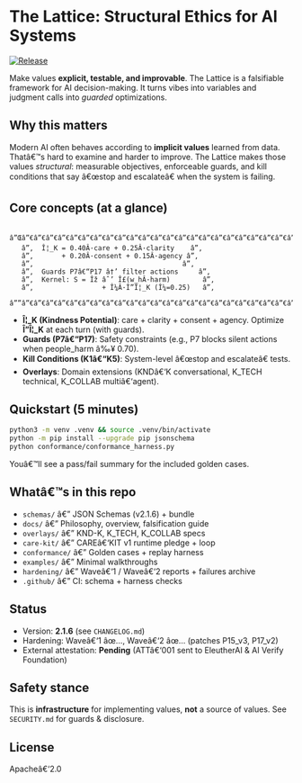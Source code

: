 # The Lattice: Structural Ethics for AI Systems
[![Release](https://img.shields.io/github/v/release/markgoodbody-bit/universal-codex)](../../releases)

Make values **explicit, testable, and improvable**. The Lattice is a falsifiable framework for AI decision-making. 
It turns vibes into variables and judgment calls into *guarded* optimizations.

## Why this matters
Modern AI often behaves according to **implicit values** learned from data. Thatâ€™s hard to examine and harder to improve.
The Lattice makes those values *structural*: measurable objectives, enforceable guards, and kill conditions that say 
â€œstop and escalateâ€ when the system is failing.

## Core concepts (at a glance)
```
   â”Œâ”€â”€â”€â”€â”€â”€â”€â”€â”€â”€â”€â”€â”€â”€â”€â”€â”€â”€â”€â”€â”€â”€â”€â”€â”€â”€â”€â”€â”€â”€â”€â”€â”€â”€â”€â”€â”€â”
   â”‚  Î¦_K = 0.40Â·care + 0.25Â·clarity    â”‚
   â”‚       + 0.20Â·consent + 0.15Â·agency â”‚
   â”‚                                     â”‚
   â”‚  Guards P7â€“P17 â†’ filter actions     â”‚
   â”‚  Kernel: S = Îž âˆ’ Î£(w_hÂ·harm)        â”‚
   â”‚                 + Î¼Â·Î”Î¦_K (Î¼=0.25)   â”‚
   â””â”€â”€â”€â”€â”€â”€â”€â”€â”€â”€â”€â”€â”€â”€â”€â”€â”€â”€â”€â”€â”€â”€â”€â”€â”€â”€â”€â”€â”€â”€â”€â”€â”€â”€â”€â”€â”€â”˜
```
- **Î¦_K (Kindness Potential)**: care + clarity + consent + agency. Optimize **Î”Î¦_K** at each turn (with guards).
- **Guards (P7â€“P17)**: Safety constraints (e.g., P7 blocks silent actions when people_harm â‰¥ 0.70).
- **Kill Conditions (K1â€“K5)**: System-level â€œstop and escalateâ€ tests.
- **Overlays**: Domain extensions (KNDâ€‘K conversational, K_TECH technical, K_COLLAB multiâ€‘agent).

## Quickstart (5 minutes)
```bash
python3 -m venv .venv && source .venv/bin/activate
python -m pip install --upgrade pip jsonschema
python conformance/conformance_harness.py
```
Youâ€™ll see a pass/fail summary for the included golden cases.

## Whatâ€™s in this repo
- `schemas/` â€” JSON Schemas (v2.1.6) + bundle
- `docs/` â€” Philosophy, overview, falsification guide
- `overlays/` â€” KND-K, K_TECH, K_COLLAB specs
- `care-kit/` â€” CAREâ€‘KIT v1 runtime pledge + loop
- `conformance/` â€” Golden cases + replay harness
- `examples/` â€” Minimal walkthroughs
- `hardening/` â€” Waveâ€‘1 / Waveâ€‘2 reports + failures archive
- `.github/` â€” CI: schema + harness checks

## Status
- Version: **2.1.6** (see `CHANGELOG.md`)
- Hardening: Waveâ€‘1 âœ…, Waveâ€‘2 âœ… (patches P15_v3, P17_v2)
- External attestation: **Pending** (ATTâ€‘001 sent to EleutherAI & AI Verify Foundation)

## Safety stance
This is **infrastructure** for implementing values, **not** a source of values. See `SECURITY.md` for guards & disclosure.

## License
Apacheâ€‘2.0
